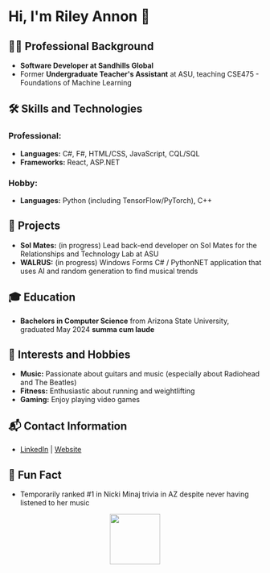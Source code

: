 # Hi, I'm Riley Annon 👋 

## 👨‍💻 Professional Background

- **Software Developer at Sandhills Global**
- Former **Undergraduate Teacher's Assistant** at ASU, teaching CSE475 - Foundations of Machine Learning

## 🛠️ Skills and Technologies



### Professional:
- **Languages:** C#, F#, HTML/CSS, JavaScript, CQL/SQL
- **Frameworks:** React, ASP.NET

### Hobby:
- **Languages:** Python (including TensorFlow/PyTorch), C++

## 🌟 Projects

- **Sol Mates:** (in progress) Lead back-end developer on Sol Mates for the Relationships and Technology Lab at ASU
- **WALRUS:** (in progress) Windows Forms C# / PythonNET application that uses AI and random generation to find musical trends

## 🎓 Education

- **Bachelors in Computer Science** from Arizona State University, graduated May 2024 **summa cum laude**

## 🎸 Interests and Hobbies

- **Music:** Passionate about guitars and music (especially about Radiohead and The Beatles)
- **Fitness:** Enthusiastic about running and weightlifting
- **Gaming:** Enjoy playing video games

## 📬 Contact Information
- [LinkedIn](https://www.linkedin.com/in/rileyannon/) | [Website](https://rileyannon.com/)

## 🌟 Fun Fact

- Temporarily ranked #1 in Nicki Minaj trivia in AZ despite never having listened to her music

<div align="center">
    <a href="https://www.eff.org/">
    <img style="height:100px" src="https://www.eff.org/files/2023/11/30/2024_member_badge.png" />
    </a>
</div>
     
<!--
**rileyannon/rileyannon** is a ✨ _special_ ✨ repository because its `README.md` (this file) appears on your GitHub profile.

Here are some ideas to get you started:

- 🔭 I’m currently working on ...
- 🌱 I’m currently learning ...
- 👯 I’m looking to collaborate on ...
- 🤔 I’m looking for help with ...
- 💬 Ask me about ...
- 📫 How to reach me: ...
- 😄 Pronouns: ...
- ⚡ Fun fact: ...
-->
